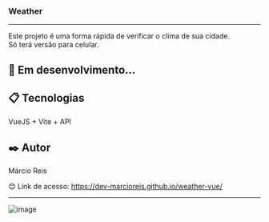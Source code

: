 ### Weather

---

Este projeto é uma forma rápida de verificar o clima de sua cidade.<br>
Só terá versão para celular.

## 🚀 Em desenvolvimento...

## 📋 Tecnologias
VueJS + Vite + API

## ✒️ Autor
Márcio Reis

😊 Link de acesso: https://dev-marcioreis.github.io/weather-vue/

---
![image](https://user-images.githubusercontent.com/122680054/235307193-ad94e792-2d39-40de-84d2-77cc32ec5ab7.png)
